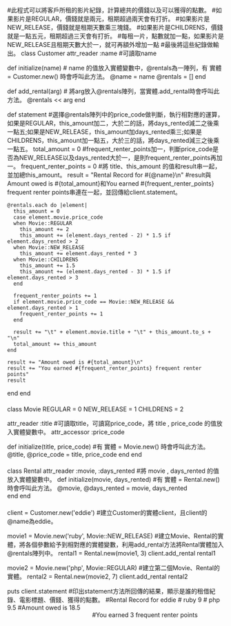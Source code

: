 #此程式可以將客戶所租的影片紀錄，計算總共的價錢以及可以獲得的點數。
#如果影片是REGULAR，價錢就是兩元，租期超過兩天會有打折。
#如果影片是NEW_RELEASE，價錢就是租期天數乘三塊錢。
#如果影片是CHILDRENS，價錢就是一點五元，租期超過三天會有打折。
#每租一片，點數就加一點，如果影片是NEW_RELEASE且租期天數大於一，就可再額外增加一點
#最後將這些紀錄做輸出。
class Customer
  attr_reader :name									                  #可讀取name

  def initialize(name)									              # name 的值放入實體變數中，@rentals為一陣列，有 實體 = Customer.new() 時會呼叫此方法。
    @name    = name
    @rentals = []
  end

  def add_rental(arg)									                # 將arg放入@rentals陣列，當實體.add_rental時會呼叫此方法。
    @rentals << arg
  end

  def statement										                    #選擇@rentals陣列中的price_code做判斷，執行相對應的運算，如果是REGULAR，this_amount加二，大於二的話，將days_rented減二之後乘一點五;如果是NEW_RELEASE，this_amount加days_rented乘三;如果是CHILDRENS，this_amount加一點五，大於三的話，將days_rented減三之後乘一點五。
    total_amount = 0									                #frequent_renter_points加一，判斷price_code是否為NEW_RELEASE以及days_rented大於一，是則frequent_renter_points再加一。
    frequent_renter_points = 0								        #將 title、this_amount 的值和result串一起，並加總this_amount。
    result = "Rental Record for #{@name}\n"						#result與Amount owed is #{total_amount}和You earned #{frequent_renter_points} frequent renter points串連在一起，並回傳給client.statement。

    @rentals.each do |element|
      this_amount = 0
      case element.movie.price_code
      when Movie::REGULAR
        this_amount += 2
        this_amount += (element.days_rented - 2) * 1.5 if element.days_rented > 2
      when Movie::NEW_RELEASE
        this_amount += element.days_rented * 3
      when Movie::CHILDRENS
        this_amount += 1.5
        this_amount += (element.days_rented - 3) * 1.5 if element.days_rented > 3
      end

      frequent_renter_points += 1
      if element.movie.price_code == Movie::NEW_RELEASE && element.days_rented > 1
        frequent_renter_points += 1
      end

      result += "\t" + element.movie.title + "\t" + this_amount.to_s + "\n"
      total_amount += this_amount
    end

    result += "Amount owed is #{total_amount}\n"
    result += "You earned #{frequent_renter_points} frequent renter points"
    result
  end
end

####

class Movie
  REGULAR     = 0
  NEW_RELEASE = 1
  CHILDRENS   = 2

  attr_reader :title									                      #可讀取title，可讀寫price_code，將 title , price_code 的值放入實體變數中。
  attr_accessor :price_code

  def initialize(title, price_code)							            #有 實體 = Movie.new() 時會呼叫此方法。
    @title, @price_code = title, price_code
  end
end

####

class Rental
  attr_reader :movie, :days_rented
											                                      #將 movie , days_rented 的值放入實體變數中。
  def initialize(movie, days_rented)							          #有 實體 = Rental.new() 時會呼叫此方法。
    @movie, @days_rented = movie, days_rented			
  end
end

####

client = Customer.new('eddie')								              #建立Customer的實體client，且client的@name為eddie。

movie1 = Movie.new('ruby', Movie::NEW_RELEASE)						  #建立Movie、Rental的實體，將各個參數給予到相對應的實體變數，利用add_rental方法將Rental實體加入@rentals陣列中。
rental1 = Rental.new(movie1, 3)
client.add_rental rental1

movie2 = Movie.new('php', Movie::REGULAR)						        #建立第二個Movie、Rental的實體。
rental2 = Rental.new(movie2, 7)
client.add_rental rental2

puts client.statement									                      #印出statement方法所回傳的結果，顯示是誰的租借紀錄、電影標題、價錢、獲得的點數。
											                                      #Rental Record for eddie
                                                  					#        ruby    9 
                                                   					#        php     9.5 
                                                  					#Amount owed is 18.5          
                                                   					#You earned 3 frequent renter points
